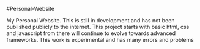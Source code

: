 #Personal-Website

My Personal Website. This is still in development and has not been published publicly to the internet. This project starts with basic html, css and javascript from there will continue to evolve towards advanced frameworks. This work is experimental and has many errors and problems

